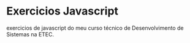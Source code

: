 # Exercicios Javascript
exercicios de javascript do meu curso técnico de Desenvolvimento de Sistemas na ETEC.
